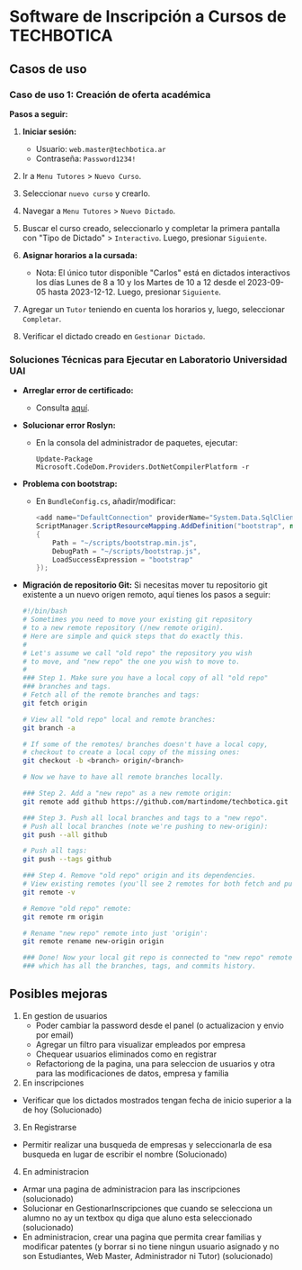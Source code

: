 # Software de Inscripción a Cursos de TECHBOTICA

## Casos de uso

### Caso de uso 1: Creación de oferta académica

**Pasos a seguir:**

1. **Iniciar sesión:** 
   - Usuario: `web.master@techbotica.ar`
   - Contraseña: `Password1234!`
   
2. Ir a `Menu Tutores` > `Nuevo Curso`.

3. Seleccionar `nuevo curso` y crearlo.

4. Navegar a `Menu Tutores` > `Nuevo Dictado`.

5. Buscar el curso creado, seleccionarlo y completar la primera pantalla con "Tipo de Dictado" > `Interactivo`. Luego, presionar `Siguiente`.

6. **Asignar horarios a la cursada:** 
   - Nota: El único tutor disponible "Carlos" está en dictados interactivos los días Lunes de 8 a 10 y los Martes de 10 a 12 desde el 2023-09-05 hasta 2023-12-12. Luego, presionar `Siguiente`.

7. Agregar un `Tutor` teniendo en cuenta los horarios y, luego, seleccionar `Completar`.

8. Verificar el dictado creado en `Gestionar Dictado`.

### Soluciones Técnicas para Ejecutar en Laboratorio Universidad UAI

- **Arreglar error de certificado:** 
  - Consulta [aquí](https://stackoverflow.com/questions/44066709/your-connection-is-not-private-neterr-cert-common-name-invalid).

- **Solucionar error Roslyn:** 
  - En la consola del administrador de paquetes, ejecutar: 
    ```
    Update-Package Microsoft.CodeDom.Providers.DotNetCompilerPlatform -r
    ```

- **Problema con bootstrap:** 
  - En `BundleConfig.cs`, añadir/modificar:
    ```csharp
    <add name="DefaultConnection" providerName="System.Data.SqlClient" connectionString="Data Source=.;Initial Catalog=Techbotica;Integrated Security=True;"
    ScriptManager.ScriptResourceMapping.AddDefinition("bootstrap", new ScriptResourceDefinition
    {
        Path = "~/scripts/bootstrap.min.js",
        DebugPath = "~/scripts/bootstrap.js",
        LoadSuccessExpression = "bootstrap"
    });
    ```

- **Migración de repositorio Git:**
  Si necesitas mover tu repositorio git existente a un nuevo origen remoto, aquí tienes los pasos a seguir:
  
  ```bash
  #!/bin/bash
  # Sometimes you need to move your existing git repository
  # to a new remote repository (/new remote origin).
  # Here are simple and quick steps that do exactly this.
  #
  # Let's assume we call "old repo" the repository you wish
  # to move, and "new repo" the one you wish to move to.
  #
  ### Step 1. Make sure you have a local copy of all "old repo"
  ### branches and tags.
  # Fetch all of the remote branches and tags:
  git fetch origin

  # View all "old repo" local and remote branches:
  git branch -a

  # If some of the remotes/ branches doesn't have a local copy,
  # checkout to create a local copy of the missing ones:
  git checkout -b <branch> origin/<branch>

  # Now we have to have all remote branches locally.

  ### Step 2. Add a "new repo" as a new remote origin:
  git remote add github https://github.com/martindome/techbotica.git

  ### Step 3. Push all local branches and tags to a "new repo".
  # Push all local branches (note we're pushing to new-origin):
  git push --all github

  # Push all tags:
  git push --tags github

  ### Step 4. Remove "old repo" origin and its dependencies.
  # View existing remotes (you'll see 2 remotes for both fetch and push)
  git remote -v

  # Remove "old repo" remote:
  git remote rm origin

  # Rename "new repo" remote into just 'origin':
  git remote rename new-origin origin

  ### Done! Now your local git repo is connected to "new repo" remote
  ### which has all the branches, tags, and commits history.


## Posibles mejoras

1. En gestion de usuarios
    - Poder cambiar la password desde el panel  (o actualizacion y envio por email)
    - Agregar un filtro para visualizar empleados por empresa
    - Chequear usuarios eliminados como en registrar
    - Refactoriong de la pagina, una para seleccion de usuarios y otra para las modificaciones de datos, empresa y familia
2. En inscripciones
  - Verificar que los dictados mostrados tengan fecha de inicio superior a la de hoy (Solucionado)
3. En Registrarse
  - Permitir realizar una busqueda de empresas y seleccionarla de esa busqueda en lugar de escribir el nombre (Solucionado)
4. En administracion
  - Armar una pagina de administracion para las inscripciones (solucionado)
  - Solucionar en GestionarInscripciones que cuando se selecciona un alumno no ay un textbox qu diga que aluno esta seleccionado (solucionado)
  - En administracion, crear una pagina que permita crear familias y modificar patentes (y borrar si no tiene ningun usuario asignado y no son Estudiantes, Web Master, Administrador ni Tutor) (solucionado)

